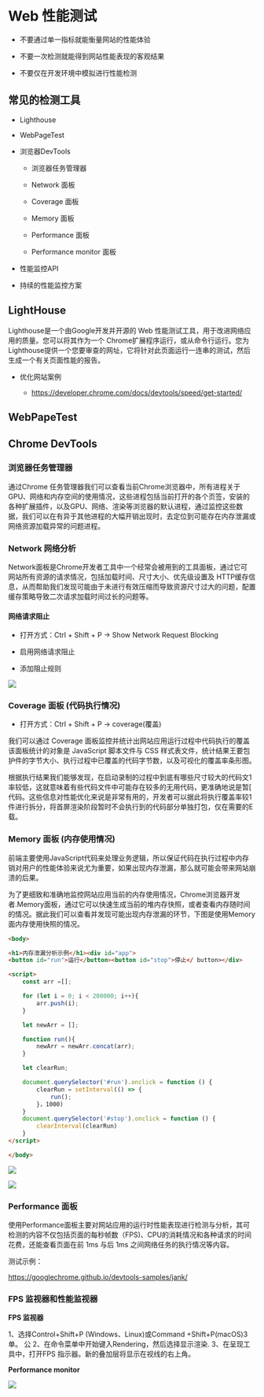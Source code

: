 # Web 性能测试

- 不要通过单一指标就能衡量网站的性能体验

- 不要一次检测就能得到网站性能表现的客观结果

- 不要仅在开发环境中模拟进行性能检测

## 常见的检测工具

- Lighthouse

- WebPageTest

- 浏览器DevTools
  
  - 浏览器任务管理器
  
  - Network 面板
  
  - Coverage 面板
  
  - Memory 面板
  
  - Performance 面板
  
  - Performance monitor 面板

- 性能监控API

- 持续的性能监控方案

## LightHouse

Lighthouse是一个由Google开发并开源的 Web 性能测试工具，用于改进网络应用的质量。您可以将其作为一个 Chrome扩展程序运行，或从命令行运行。您为Lighthouse提供一个您要审查的网址，它将针对此页面运行一连串的测试，然后生成一个有关页面性能的报告。

- 优化网站案例
  
  - https://developer.chrome.com/docs/devtools/speed/get-started/

## WebPapeTest

## Chrome DevTools

### 浏览器任务管理器

通过Chrome 任务管理器我们可以查看当前Chrome浏览器中，所有进程关于GPU、网络和内存空间的使用情况，这些进程包括当前打开的各个页签，安装的各种扩展插件，以及GPU、网络、渲染等浏览器的默认进程，通过监控这些数据，我们可以在有异于其他进程的大幅开销出现时，去定位到可能存在内存泄漏或网络资源加载异常的问题进程。

### Network 网络分析

Network面板是Chrome开发者工具中一个经常会被用到的工具面板，通过它可
网站所有资源的请求情况，包括加载时间、尺寸大小、优先级设置及 HTTP缓存信息，从而帮助我们发现可能由于未进行有效压缩而导致资源尺寸过大的问题，配置缓存策略导致二次请求加载时间过长的问题等。

#### 网络请求阻止

- 打开方式：Ctrl + Shift + P -> Show Network Request Blocking

- 启用网络请求阻止

- 添加阻止规则

![](D:\系统默认\桌面\code\Project\k-blog\docs\public\性能优化\2023-03-06-15-05-16-image.png)

### Coverage 面板 (代码执行情况)

- 打开方式：Ctrl + Shift + P -> coverage(覆盖)

我们可以通过 Coverage 面板监控并统计出网站应用运行过程中代码执行的覆盖该面板统计的对象是 JavaScript 脚本文件与 CSS 样式表文件，统计结果王要包护件的字节大小、执行过程中已覆盖的代码字节数，以及可视化的覆盖率条形图。

根据执行结果我们能够发现，在启动录制的过程中到底有哪些尺寸较大的代码文1
率较低，这就意味着有些代码文件中可能存在较多的无用代码，更准确地说是暂[
代码。这些信息对性能优化来说是非常有用的，开发者可以据此将执行覆盖率较1
件进行拆分，将首屏渲染阶段暂时不会执行到的代码部分单独打包，仅在需要的E
载。

### Memory 面板 (内存使用情况)

前端主要使用JavaScript代码来处理业务逻辑，所以保证代码在执行过程中内存销对用户的性能体验来说尤为重要，如果出现内存泄漏，那么就可能会带来网站崩溃的后果。

为了更细致和准确地监控网站应用当前的内存使用情况，Chrome浏览器开发者.Memory面板，通过它可以快速生成当前的堆内存快照，或者查看内存随时间的情况。据此我们可以查看并发现可能出现内存泄漏的环节，下图是使用Memory 面内存使用快照的情况。

```html
<body>

<h1>内存泄漏分析示例</h1><div id="app">
<button id="run">运行</button><button id="stop">停止</ button></div>

<script>
    const arr =[];

    for (let i = 0; i < 200000; i++){
        arr.push(i);
    }

    let newArr = [];

    function run(){
        newArr = newArr.concat(arr);
    }

    let clearRun;

    document.querySelector('#run').onclick = function () {
        clearRun = setInterval(() => {
            run();
        }，1000)
    }
    document.querySelector('#stop').onclick = function () {
        clearInterval(clearRun)
    }
</script>

</body>
```

![](D:\系统默认\桌面\code\Project\k-blog\docs\public\性能优化\2023-03-06-15-22-33-image.png)

![](D:\系统默认\桌面\code\Project\k-blog\docs\public\性能优化\2023-03-06-15-21-56-image.png)

### Performance 面板

使用Performance面板主要对网站应用的运行时性能表现进行检测与分析，其可检测的内容不仅包括页面的每秒帧数（FPS)、CPU的消耗情况和各种请求的时间花费，还能查看页面在前 1ms 与后 1ms 之间网络任务的执行情况等内容。

测试示例：

https://googlechrome.github.io/devtools-samples/jank/

### FPS 监视器和性能监视器

**FPS 监视器**

1、选择Control+Shift+P (Windows、Linux)或Command +Shift+P(macOS)3单。
公
2、在命令菜单中开始键入Rendering，然后选择显示渲染.
3、在呈现工具中，打开FPS 指示器。新的叠加层将显示在视线的右上角。

**Performance monitor**

![](D:\系统默认\桌面\code\Project\k-blog\docs\public\性能优化\2023-03-06-15-44-33-image.png)
